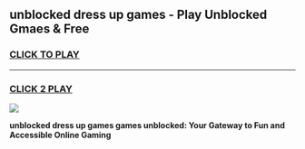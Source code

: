 
## unblocked dress up games - Play Unblocked Gmaes & Free
<h3>
<a href="https://premium.freeplayer.one?title=unblocked_dress_up_games&ref=20F">CLICK TO PLAY</a></h3>
<hr>

<h3>
<a href="https://premium.freeplayer.one?title=unblocked_dress_up_games&ref=20F">CLICK 2 PLAY</a>
  
</h3>

<a href="https://premium.freeplayer.one?title=unblocked_dress_up_games&ref=20F/"><img src="https://clearcache.store/games.png"></a>


**unblocked dress up games games unblocked: Your Gateway to Fun and Accessible Online Gaming**
